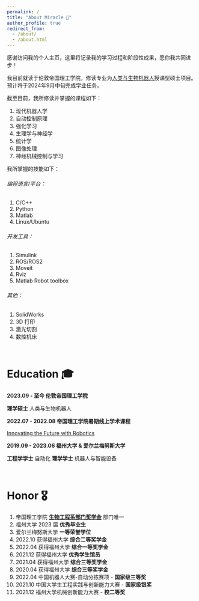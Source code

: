 ```yaml
---
permalink: /
title: "About Miracle 🤖"
author_profile: true
redirect_from: 
  - /about/
  - /about.html
---
```


感谢访问我的个人主页，这里将记录我的学习过程和阶段性成果，愿你我共同进步！

我目前就读于伦敦帝国理工学院，修读专业为[人类与生物机器人](https://www.imperial.ac.uk/study/courses/postgraduate-taught/human-biological-robotics/)授课型硕士项目。预计将于2024年9月中旬完成学业任务。

截至目前，我所修读并掌握的课程如下：
1. 现代机器人学
2. 自动控制原理
3. 强化学习
4. 生理学与神经学
5. 统计学
6. 图像处理
7. 神经机械控制与学习


我所掌握的技能如下：
###### 编程语言/平台：
1. C/C++
2. Python
3. Matlab
4. Linux/Ubuntu

###### 开发工具：
1. Simulink
2. ROS/ROS2
3. Moveit
4. Rviz
5. Matlab Robot toolbox

###### 其他：
1. SolidWorks
2. 3D 打印
3. 激光切割
4. 数控机床


<br>

Education 🎓
======
**2023.09 - 至今 伦敦帝国理工学院**

**理学硕士** 人类与生物机器人

**2022.07 - 2022.08 帝国理工学院暑期线上学术课程**

[Innovating the Future with Robotics](https://www.imperial.ac.uk/continuing-professional-development/short-courses/online-courses/masterclasses/future-with-robotics/)

**2019.09 - 2023.06 福州大学 & 爱尔兰梅努斯大学** 

**工程学学士** 自动化
**理学学士** 机器人与智能设备

<br>

Honor 🎖️
======
1. 帝国理工学院 **[生物工程系部门奖学金](https://www.imperial.ac.uk/study/fees-and-funding/scholarships-search/department-of-bioengineering-scholarship-msc-20232024.php)** 部门唯一
2. 福州大学 2023 届 **优秀毕业生**
3. 爱尔兰梅努斯大学 **一等荣誉学位**
4. 2022.10 获得福州大学 **综合二等奖学金**
5. 2022.04 获得福州大学 **综合一等奖学金**
6. 2021.12 获得福州大学 **优秀学生馆员**
7. 2021.04 获得福州大学 **综合三等奖学金**
8. 2020.04 获得福州大学 **综合三等奖学金**
9. 2022.04 中国机器人大赛-自动分拣赛项 - **国家级三等奖**
10. 2021.10 中国大学生工程实践与创新能力大赛 - **国家级银奖**
11. 2021.12 福州大学机械创新能力大赛 - **校二等奖**


